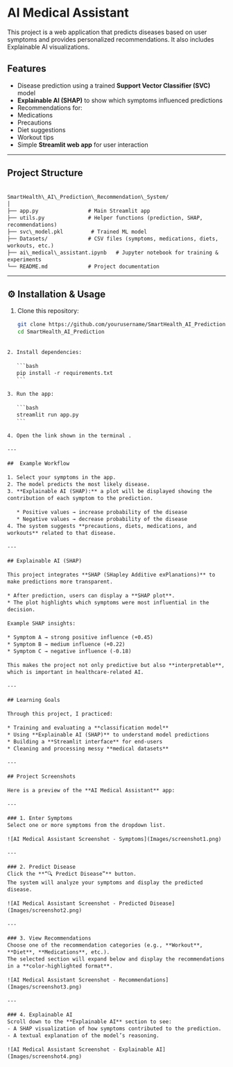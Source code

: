 

# AI Medical Assistant

This project is a web application that predicts diseases based on user symptoms and provides personalized recommendations. It also includes Explainable AI visualizations.

## Features
-  Disease prediction using a trained **Support Vector Classifier (SVC)** model  
-  **Explainable AI (SHAP)** to show which symptoms influenced predictions  
-  Recommendations for:
  - Medications  
  - Precautions  
  - Diet suggestions  
  - Workout tips  
-  Simple **Streamlit web app** for user interaction  

---

## Project Structure  

```

SmartHealth\_AI\_Prediction\_Recommendation\_System/
│
├── app.py                # Main Streamlit app
├── utils.py              # Helper functions (prediction, SHAP, recommendations)
├── svc\_model.pkl         # Trained ML model
├── Datasets/             # CSV files (symptoms, medications, diets, workouts, etc.)
├── ai\_medical\_assistant.ipynb   # Jupyter notebook for training & experiments
└── README.md             # Project documentation

````

---

## ⚙️ Installation & Usage  

1. Clone this repository:  
   ```bash
   git clone https://github.com/yourusername/SmartHealth_AI_Prediction.git
   cd SmartHealth_AI_Prediction
````

2. Install dependencies:

   ```bash
   pip install -r requirements.txt
   ```

3. Run the app:

   ```bash
   streamlit run app.py
   ```

4. Open the link shown in the terminal .

---

##  Example Workflow

1. Select your symptoms in the app.
2. The model predicts the most likely disease.
3. **Explainable AI (SHAP):** a plot will be displayed showing the contribution of each symptom to the prediction.

   * Positive values → increase probability of the disease
   * Negative values → decrease probability of the disease
4. The system suggests **precautions, diets, medications, and workouts** related to that disease.

---

## Explainable AI (SHAP)

This project integrates **SHAP (SHapley Additive exPlanations)** to make predictions more transparent.

* After prediction, users can display a **SHAP plot**.
* The plot highlights which symptoms were most influential in the decision.

Example SHAP insights:

* Symptom A → strong positive influence (+0.45)
* Symptom B → medium influence (+0.22)
* Symptom C → negative influence (-0.18)

This makes the project not only predictive but also **interpretable**, which is important in healthcare-related AI.

---

## Learning Goals

Through this project, I practiced:

* Training and evaluating a **classification model**
* Using **Explainable AI (SHAP)** to understand model predictions
* Building a **Streamlit interface** for end-users
* Cleaning and processing messy **medical datasets**

---

## Project Screenshots

Here is a preview of the **AI Medical Assistant** app:

---

### 1. Enter Symptoms  
Select one or more symptoms from the dropdown list.  

![AI Medical Assistant Screenshot - Symptoms](Images/screenshot1.png)

---

### 2. Predict Disease  
Click the **“🔍 Predict Disease”** button.  
The system will analyze your symptoms and display the predicted disease.  

![AI Medical Assistant Screenshot - Predicted Disease](Images/screenshot2.png)

---

### 3. View Recommendations  
Choose one of the recommendation categories (e.g., **Workout**, **Diet**, **Medications**, etc.).  
The selected section will expand below and display the recommendations in a **color-highlighted format**.  

![AI Medical Assistant Screenshot - Recommendations](Images/screenshot3.png)

---

### 4. Explainable AI  
Scroll down to the **Explainable AI** section to see:  
- A SHAP visualization of how symptoms contributed to the prediction.  
- A textual explanation of the model’s reasoning.  

![AI Medical Assistant Screenshot - Explainable AI](Images/screenshot4.png)
